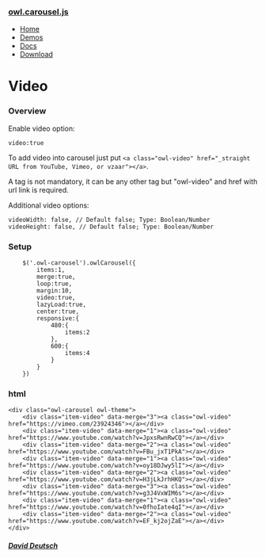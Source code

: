 ### [owl.carousel.js](/OwlCarousel2/)

<span id="toggle-nav" class="right"> </span>

-   [Home](/OwlCarousel2/index.html)
-   [Demos](/OwlCarousel2/demos/demos.html)
-   [Docs](/OwlCarousel2/docs/started-welcome.html)
-   [Download](https://github.com/OwlCarousel2/OwlCarousel2/archive/2.3.4.zip) <span class="download"></span>

Video
=====

<a href="https://vimeo.com/23924346" class="owl-video"></a>

<a href="https://www.youtube.com/watch?v=JpxsRwnRwCQ" class="owl-video"></a>

<a href="https://www.youtube.com/watch?v=FBu_jxT1PkA" class="owl-video"></a>

<a href="https://www.youtube.com/watch?v=oy18DJwy5lI" class="owl-video"></a>

<a href="https://www.youtube.com/watch?v=H3jLkJrhHKQ" class="owl-video"></a>

<a href="https://www.youtube.com/watch?v=g3J4VxWIM6s" class="owl-video"></a>

<a href="https://www.youtube.com/watch?v=0fhoIate4qI" class="owl-video"></a>

<a href="https://www.youtube.com/watch?v=EF_kj2ojZaE" class="owl-video"></a>

### Overview

Enable video option:

    video:true

To add video into carousel just put `<a class="owl-video" href="_straight URL from YouTube, Vimeo, or vzaar"></a>`.

A tag is not mandatory, it can be any other tag but "owl-video" and href with url link is required.

Additional video options:

    videoWidth: false, // Default false; Type: Boolean/Number
    videoHeight: false, // Default false; Type: Boolean/Number

### Setup

        $('.owl-carousel').owlCarousel({
            items:1,
            merge:true,
            loop:true,
            margin:10,
            video:true,
            lazyLoad:true,
            center:true,
            responsive:{
                480:{
                    items:2
                },
                600:{
                    items:4
                }
            }
        })

### html

    <div class="owl-carousel owl-theme">
        <div class="item-video" data-merge="3"><a class="owl-video" href="https://vimeo.com/23924346"></a></div>
        <div class="item-video" data-merge="1"><a class="owl-video" href="https://www.youtube.com/watch?v=JpxsRwnRwCQ"></a></div>
        <div class="item-video" data-merge="2"><a class="owl-video" href="https://www.youtube.com/watch?v=FBu_jxT1PkA"></a></div>
        <div class="item-video" data-merge="1"><a class="owl-video" href="https://www.youtube.com/watch?v=oy18DJwy5lI"></a></div>
        <div class="item-video" data-merge="2"><a class="owl-video" href="https://www.youtube.com/watch?v=H3jLkJrhHKQ"></a></div>
        <div class="item-video" data-merge="3"><a class="owl-video" href="https://www.youtube.com/watch?v=g3J4VxWIM6s"></a></div>
        <div class="item-video" data-merge="1"><a class="owl-video" href="https://www.youtube.com/watch?v=0fhoIate4qI"></a></div>
        <div class="item-video" data-merge="2"><a class="owl-video" href="https://www.youtube.com/watch?v=EF_kj2ojZaE"></a></div>
    </div>

##### [David Deutsch](/OwlCarousel2/docs/support-contact.html) <a href="https://twitter.com/share?url=https://github.com/OwlCarousel2/OwlCarousel2&amp;text=Owl%20Carousel%20-%20This%20is%20so%20awesome!%20" id="custom-tweet-button"></a>
